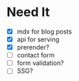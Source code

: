 # Need It

- [x] mdx for blog posts
- [x] api for serving
- [x] prerender?
- [ ] contact form
- [ ] form validation?
- [ ] SSG?
